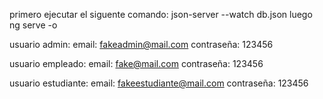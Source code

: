primero ejecutar el siguente comando:
json-server --watch db.json
luego ng serve -o

usuario admin:
email: fakeadmin@mail.com
contraseña: 123456

usuario empleado:
email: fake@mail.com
contraseña: 123456

usuario estudiante:
email: fakeestudiante@mail.com
contraseña: 123456